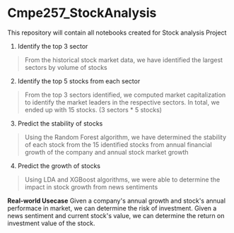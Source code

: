 # Cmpe257_StockAnalysis
This repository will contain all notebooks created for Stock analysis Project

1. Identify the top 3 sector
> From the historical stock market data, we have identified the largest sectors by volume of stocks

2. Identify the top 5 stocks from each sector
> From the top 3 sectors identified, we computed market capitalization to identify the market leaders in the respective sectors. In total, we ended up with 15 stocks. (3 sectors * 5 stocks) 

3. Predict the stability of stocks
> Using the Random Forest algorithm, we have determined the stability of each stock from the 15 identified stocks from annual financial growth of the company and annual stock market growth 
4. Predict the growth of stocks
> Using LDA and XGBoost algorithms, we were able to determine the impact in stock growth from news sentiments

**Real-world Usecase**
Given a company's annual growth and stock's annual performace in market, we can determine the risk of investment. 
Given a news sentiment and current stock's value, we can determine the return on investment value of the stock.  
